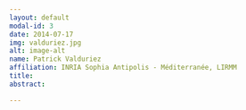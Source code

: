 ```yaml
---
layout: default
modal-id: 3
date: 2014-07-17
img: valduriez.jpg
alt: image-alt
name: Patrick Valduriez
affiliation: INRIA Sophia Antipolis - Méditerranée, LIRMM
title:
abstract:

---
```

